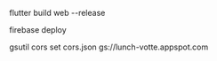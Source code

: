 flutter build web --release

firebase deploy

gsutil cors set cors.json gs://lunch-votte.appspot.com
